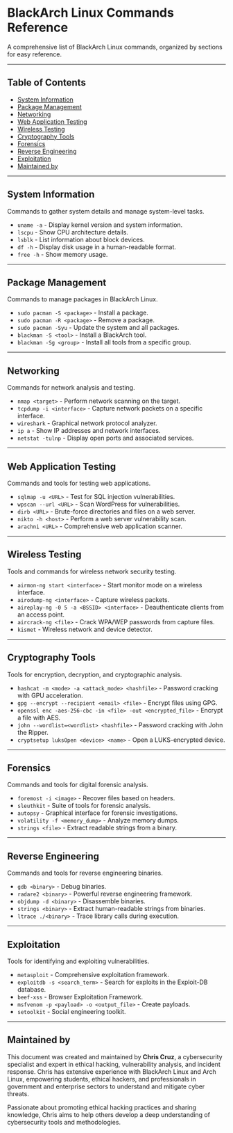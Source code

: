 # BlackArch Linux Commands Reference

A comprehensive list of BlackArch Linux commands, organized by sections for easy reference.

---

## Table of Contents
- [System Information](#system-information)
- [Package Management](#package-management)
- [Networking](#networking)
- [Web Application Testing](#web-application-testing)
- [Wireless Testing](#wireless-testing)
- [Cryptography Tools](#cryptography-tools)
- [Forensics](#forensics)
- [Reverse Engineering](#reverse-engineering)
- [Exploitation](#exploitation)
- [Maintained by](#maintained-by)

---

## System Information
Commands to gather system details and manage system-level tasks.

- `uname -a` - Display kernel version and system information.
- `lscpu` - Show CPU architecture details.
- `lsblk` - List information about block devices.
- `df -h` - Display disk usage in a human-readable format.
- `free -h` - Show memory usage.

---

## Package Management
Commands to manage packages in BlackArch Linux.

- `sudo pacman -S <package>` - Install a package.
- `sudo pacman -R <package>` - Remove a package.
- `sudo pacman -Syu` - Update the system and all packages.
- `blackman -S <tool>` - Install a BlackArch tool.
- `blackman -Sg <group>` - Install all tools from a specific group.

---

## Networking
Commands for network analysis and testing.

- `nmap <target>` - Perform network scanning on the target.
- `tcpdump -i <interface>` - Capture network packets on a specific interface.
- `wireshark` - Graphical network protocol analyzer.
- `ip a` - Show IP addresses and network interfaces.
- `netstat -tulnp` - Display open ports and associated services.

---

## Web Application Testing
Commands and tools for testing web applications.

- `sqlmap -u <URL>` - Test for SQL injection vulnerabilities.
- `wpscan --url <URL>` - Scan WordPress for vulnerabilities.
- `dirb <URL>` - Brute-force directories and files on a web server.
- `nikto -h <host>` - Perform a web server vulnerability scan.
- `arachni <URL>` - Comprehensive web application scanner.

---

## Wireless Testing
Tools and commands for wireless network security testing.

- `airmon-ng start <interface>` - Start monitor mode on a wireless interface.
- `airodump-ng <interface>` - Capture wireless packets.
- `aireplay-ng -0 5 -a <BSSID> <interface>` - Deauthenticate clients from an access point.
- `aircrack-ng <file>` - Crack WPA/WEP passwords from capture files.
- `kismet` - Wireless network and device detector.

---

## Cryptography Tools
Tools for encryption, decryption, and cryptographic analysis.

- `hashcat -m <mode> -a <attack_mode> <hashfile>` - Password cracking with GPU acceleration.
- `gpg --encrypt --recipient <email> <file>` - Encrypt files using GPG.
- `openssl enc -aes-256-cbc -in <file> -out <encrypted_file>` - Encrypt a file with AES.
- `john --wordlist=<wordlist> <hashfile>` - Password cracking with John the Ripper.
- `cryptsetup luksOpen <device> <name>` - Open a LUKS-encrypted device.

---

## Forensics
Commands and tools for digital forensic analysis.

- `foremost -i <image>` - Recover files based on headers.
- `sleuthkit` - Suite of tools for forensic analysis.
- `autopsy` - Graphical interface for forensic investigations.
- `volatility -f <memory_dump>` - Analyze memory dumps.
- `strings <file>` - Extract readable strings from a binary.

---

## Reverse Engineering
Commands and tools for reverse engineering binaries.

- `gdb <binary>` - Debug binaries.
- `radare2 <binary>` - Powerful reverse engineering framework.
- `objdump -d <binary>` - Disassemble binaries.
- `strings <binary>` - Extract human-readable strings from binaries.
- `ltrace ./<binary>` - Trace library calls during execution.

---

## Exploitation
Tools for identifying and exploiting vulnerabilities.

- `metasploit` - Comprehensive exploitation framework.
- `exploitdb -s <search_term>` - Search for exploits in the Exploit-DB database.
- `beef-xss` - Browser Exploitation Framework.
- `msfvenom -p <payload> -o <output_file>` - Create payloads.
- `setoolkit` - Social engineering toolkit.

---

## Maintained by

This document was created and maintained by **Chris Cruz**, a cybersecurity specialist and expert in ethical hacking, vulnerability analysis, and incident response. Chris has extensive experience with BlackArch Linux and Arch Linux, empowering students, ethical hackers, and professionals in government and enterprise sectors to understand and mitigate cyber threats. 

Passionate about promoting ethical hacking practices and sharing knowledge, Chris aims to help others develop a deep understanding of cybersecurity tools and methodologies.

